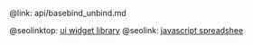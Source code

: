 @link: api/basebind_unbind.md

@seolinktop: [ui widget library](https://webix.com)
@seolink: [javascript spreadshee](https://webix.com/spreadsheet/)